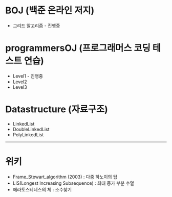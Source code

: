 # BOJ (백준 온라인 저지)
- 그리드 알고리즘 - 진행중

# programmersOJ (프로그래머스 코딩 테스트 연습)
- Level1 - 진행중
- Level2
- Level3

# Datastructure (자료구조)
- LinkedList
- DoubleLinkedList
- PolyLinkedList
  
---

# 위키
- Frame_Stewart_algorithm (2003) : 다중 하노이의 탑 
- LIS(Longest Increasing Subsequence) : 최대 증가 부분 수열
- 에라토스테네스의 체 : 소수찾기
